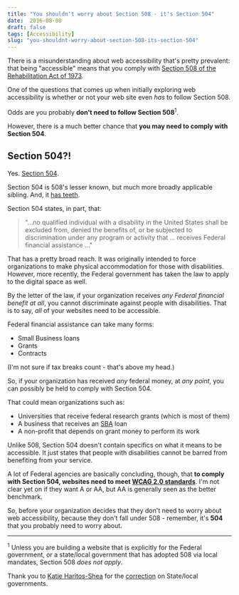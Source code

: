 ```yaml
---
title: "You shouldn't worry about Section 508 - it's Section 504"
date:  2016-08-08
draft: false
tags: [Accessibility]
slug: "you-shouldnt-worry-about-section-508-its-section-504"
---
```


There is a misunderstanding about web accessibility that's pretty prevalent: that being "accessible" means that you comply with [Section 508 of the Rehabilitation Act of 1973](https://www.section508.gov/content/learn/laws-and-policies).

One of the questions that comes up when initially exploring web accessibility is whether or not your web site even _has_ to follow Section 508.

Odds are you probably **don't need to follow Section 508**<sup>1</sup>.

However, there is a much better chance that **you may need to comply with Section 504**.

<!--more-->

## Section 504?!

Yes. [Section 504](https://www.ada.gov/cguide.htm#anchor65610).

Section 504 is 508's lesser known, but much more broadly applicable sibling. And, it [has teeth](https://idioms.thefreedictionary.com/have+teeth).

Section 504 states, in part, that:

> "…no qualified individual with a disability in the United States shall be excluded from, denied the benefits of, or be subjected to discrimination under any program or activity that … receives Federal financial assistance …"

That has a pretty broad reach. It was originally intended to force organizations to make physical accommodation for those with disabilities. However, more recently, the Federal government has taken the law to apply to the digital space as well.

By the letter of the law, if your organization receives _any Federal financial benefit at all_, you cannot discriminate against people with disabilities. That is to say, _all_ of your websites need to be accessible.

Federal financial assistance can take many forms:

- Small Business loans
- Grants
- Contracts

(I'm not sure if tax breaks count - that's above my head.)

So, if your organization has received _any_ federal money, at _any point_, you can possibly be held to comply with Section 504.

That could mean organizations such as:

- Universities that receive federal research grants (which is most of them)
- A business that receives an [SBA](https://sba.gov) loan
- A non-profit that depends on grant money to perform its work

Unlike 508, Section 504 doesn't contain specifics on what it means to be accessible. It just states that people with disabilities cannot be barred from benefiting from your service.

A lot of Federal agencies are basically concluding, though, that **to comply with Section 504, websites need to meet [WCAG 2.0 standards](https://www.w3.org/TR/WCAG20/)**. I'm not clear yet on if they want A or AA, but AA is generally seen as the better benchmark.

So, before your organization decides that they don't need to worry about web accessibility, because they don't fall under 508 - remember, it's **504** that you probably need to worry about.

---

<sup>1</sup> Unless you are building a website that is explicitly for the Federal government, or a state/local government that has adopted 508 via local mandates, Section 508 _does not apply_.

Thank you to [Katie Haritos-Shea](https://twitter.com/Ryladog) for the [correction](https://twitter.com/Ryladog/status/765273567462240256) on State/local governments.
